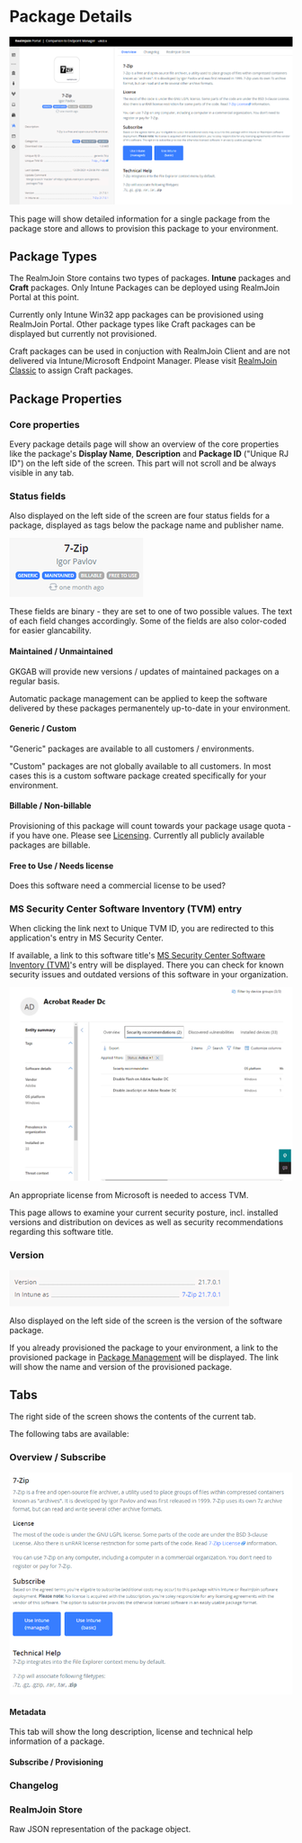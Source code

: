 # Package Details

![Package Details Page](<../../.gitbook/assets/image (11).png>)

This page will show detailed information for a single package from the package store and allows to provision this package to your environment.

## Package Types

The RealmJoin Store contains two types of packages. **Intune** packages and **Craft** packages. Only Intune Packages can be deployed using RealmJoin Portal at this point.

Currently only Intune Win32 app packages can be provisioned using RealmJoin Portal. Other package types like Craft packages can be displayed but currently not provisioned.

Craft packages can be used in conjuction with RealmJoin Client and are not delivered via Intune/Microsoft Endpoint Manager. Please visit [RealmJoin Classic](https://realmjoin-web.azurewebsites.net/home) to assign Craft packages.&#x20;

## Package Properties

### Core properties

Every package details page will show an overview of the core properties like the package's **Display Name**, **Description** and **Package ID** ("Unique RJ ID") on the left side of the screen. This part will not scroll and be always visible in any tab.

### Status fields

Also displayed on the left side of the screen are four status fields for a package, displayed as tags below the package name and publisher name.

![](<../../.gitbook/assets/image (5).png>)

These fields are binary - they are set to one of two possible values. The text of each field changes accordingly. Some of the fields are also color-coded for easier glancability.

#### Maintained / Unmaintained

GKGAB will provide new versions / updates of maintained packages on a regular basis.&#x20;

Automatic package management can be applied to keep the software delivered by these packages permanentely up-to-date in your environment.

#### Generic / Custom

"Generic" packages are available to all customers / environments.&#x20;

"Custom" packages are not globally available to all customers. In most cases this is a custom software package created specifically for your environment.

#### Billable / Non-billable

Provisioning of this package will count towards your package usage quota - if you have one. Please see [Licensing](https://www.realmjoin.com/pricing/). Currently all publicly available packages are billable.

#### Free to Use / Needs license

Does this software need a commercial license to be used?

### MS Security Center Software Inventory (TVM) entry

When clicking the link next to Unique TVM ID, you are redirected to this application's entry in MS Security Center.

If available, a link to this software title's [MS Security Center Software Inventory (TVM)](https://security.microsoft.com/software-inventory/applications)'s entry will be displayed. There you can check for known security issues and outdated versions of this software in your organization.

![An Application's TVM Entry](<../../.gitbook/assets/image (6).png>)

An appropriate license from Microsoft is needed to access TVM.

This page allows to examine your current security posture, incl. installed versions and distribution on devices as well as security recommendations regarding this software title.

### Version

![Available Version vs Provisioned Package](<../../.gitbook/assets/image (7).png>)

Also displayed on the left side of the screen is the version of the software package.&#x20;

If you already provisioned the package to your environment, a link to the provisioned package in [Package Management](../package-management.md) will be displayed. The link will show the name and version of the provisioned package.

## Tabs

The right side of the screen shows the contents of the current tab.&#x20;

The following tabs are available:

### Overview / Subscribe

![Overview and Provisioning](<../../.gitbook/assets/image (10).png>)

#### Metadata

This tab will show the long description, license and technical help information of a package.&#x20;

#### Subscribe / Provisioning



### Changelog

### RealmJoin Store

Raw JSON representation of the package object.&#x20;
